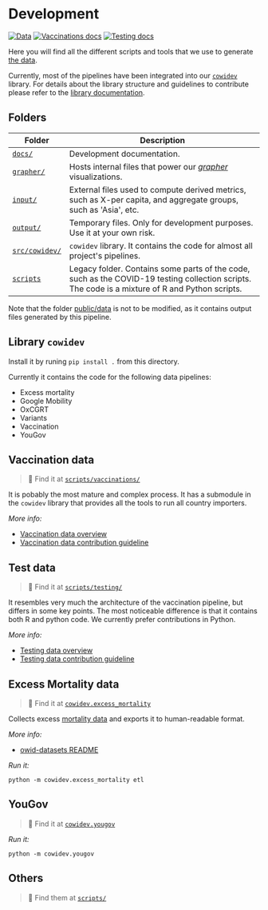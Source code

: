 # Development
[![Data](https://img.shields.io/badge/go_to-public_data-purple)](../../../public/data/)
[![Vaccinations docs](https://img.shields.io/badge/vaccination-docs-0055ff)](docs/vaccinations/README.md)
[![Testing docs](https://img.shields.io/badge/testing-docs-0055ff)](scripts/testing/README.md)

Here you will find all the different scripts and tools that we use to generate [the
data](https://github.com/owid/covid-19-data/tree/master/public/data). 

Currently, most of the  pipelines have been integrated into our [`cowidev`](src/cowidev) library. For details about the
library structure and guidelines to contribute please refer to the [library documentation](docs/README.md).


## Folders
|Folder|Description                  |
|------|-----------------------------|
|[`docs/`](docs)|Development documentation.|
|[`grapher/`](grapher)|Hosts internal files that power our [_grapher_](https://ourworldindata.org/owid-grapher) visualizations.|
|[`input/`](input)|External files used to compute derived metrics, such as X-per capita, and aggregate groups, such as 'Asia', etc.|
|[`output/`](output)|Temporary files. Only for development purposes. Use it at your own risk.|
|[`src/cowidev/`](src/cowidev)|`cowidev` library. It contains the code for almost all project's pipelines.|
|[`scripts`](scripts)|Legacy folder. Contains some parts of the code, such as the COVID-19 testing collection scripts. The code is a mixture of R and Python scripts.|

Note that the folder [public/data](../public/data) is not to be modified, as it contains output files generated by this
pipeline.

## Library `cowidev`
Install it by runing `pip install .` from this directory. 

Currently it contains the code for the following data pipelines:

- Excess mortality
- Google Mobility
- OxCGRT
- Variants
- Vaccination
- YouGov

## Vaccination data
> 📁 Find it at [`scripts/vaccinations/`](scripts/vaccinations)

It is pobably the most mature and complex process. It has a submodule in the `cowidev` library that provides all the
tools to run all country importers. 

_More info:_
   - [Vaccination data overview](scripts/docs/vaccinations/README.md)
   - [Vaccination data contribution guideline](scripts/docs/vaccinations/CONTRIBUTE.md)

## Test data
> 📁 Find it at [`scripts/testing/`](scripts/testing)

It resembles very much the architecture of the vaccination pipeline, but differs in some key points. The most noticeable
difference is that it contains both R and python code. We currently prefer contributions in Python.

_More info:_
   - [Testing data overview](scripts/testing/README.md)
   - [Testing data contribution guideline](scripts/testing/CONTRIBUTE.md)

## Excess Mortality data
> 📁 Find it at [`cowidev.excess_mortality`](src/cowidev/excess_mortality/)

Collects excess [mortality data](https://github.com/owid/owid-datasets/tree/master/datasets/Excess%20Mortality%20Data%20%E2%80%93%20OWID%20(2021))
and exports it to human-readable format.

_More info:_
   - [owid-datasets README](https://github.com/owid/owid-datasets/blob/master/datasets/Excess%20Mortality%20Data%20%E2%80%93%20OWID%20(2021)/README.md)

_Run it:_

```
python -m cowidev.excess_mortality etl
```

## YouGov
> 📁 Find it at [`cowidev.yougov`](src/cowidev/yougov/)

_Run it:_

```
python -m cowidev.yougov
```

## Others
> 📁 Find them at [`scripts/`](scripts/)
